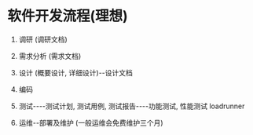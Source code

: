 # 软件开发流程(理想)1. 调研 (调研文档)2. 需求分析 (需求文档)3. 设计 (概要设计, 详细设计)--设计文档4. 编码5. 测试----测试计划, 测试用例, 测试报告----功能测试, 性能测试 loadrunner6. 运维--部署及维护 (一般运维会免费维护三个月)